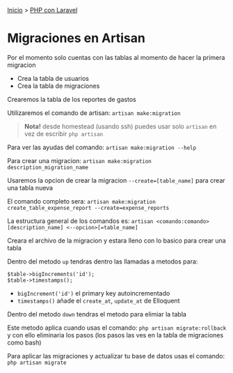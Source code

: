 [Inicio](../../) > [PHP con Laravel](./)

# Migraciones en Artisan

Por el momento solo cuentas con las tablas al momento de hacer la primera migracion
- Crea la tabla de usuarios
- Crea la tabla de migraciones

Crearemos la tabla de los reportes de gastos

Utilizaremos el comando de artisan:
`artisan make:migration`

> **Nota!** desde homestead (usando ssh)
puedes usar solo `artisan` en vez de escribir `php artisan`

Para ver las ayudas del comando:
`artisan make:migration --help`

Para crear una migracion:
`artisan make:migration description_migration_name`

Usaremos la opcion de crear la migracion
`--create=[table_name]`
para crear una tabla nueva

El comando completo sera:
`artisan make:migration create_table_expense_report --create=expense_reports`

La estructura general de los comandos es:
`artisan <comando:comando> [description_name] <--opcion>[=table_name]`

Creara el archivo de la migracion y estara lleno con lo basico para crear una tabla

Dentro del metodo
`up`
tendras dentro las llamadas a metodos para:
```
$table->bigIncrements('id');
$table->timestamps();
```
- `bigIncrement('id')` el primary key autoincrementado
- `timestamps()` añade el `create_at`, `update_at` de Elloquent

Dentro del metodo
`down`
tendras el metodo para elimiar la tabla

Este metodo aplica cuando usas el comando:
`php artisan migrate:rollback`
y con ello eliminaria los pasos (los pasos las ves en la tabla de migraciones como bash)

Para aplicar las migraciones y actualizar tu base de datos usas el comando:
`php artisan migrate`
